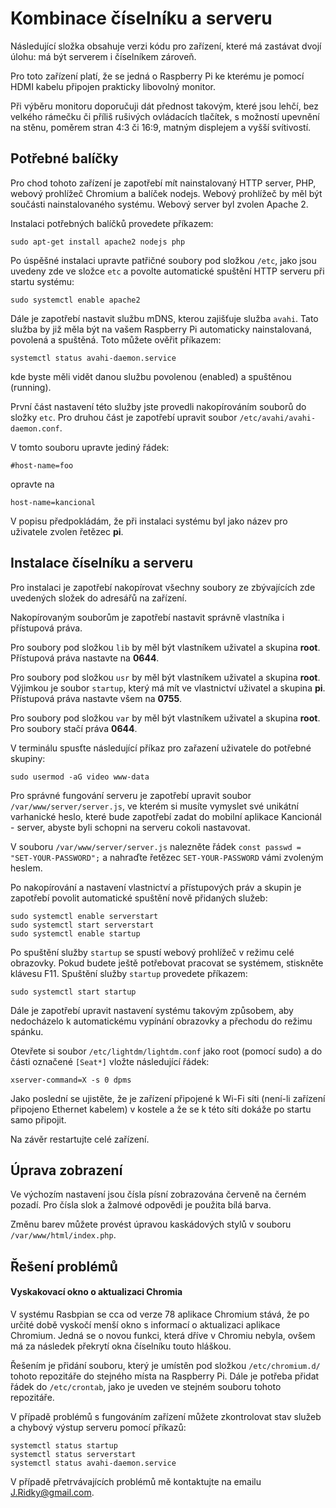 # Kombinace číselníku a serveru

Následující složka obsahuje verzi kódu pro zařízení, které má zastávat dvojí úlohu: má být serverem i číselníkem zároveň.

Pro toto zařízení platí, že se jedná o Raspberry Pi ke kterému je pomocí HDMI kabelu připojen prakticky libovolný monitor.

Při výběru monitoru doporučuji dát přednost takovým, které jsou lehčí, bez velkého rámečku či příliš rušivých ovládacích tlačítek,
s možností upevnění na stěnu, poměrem stran 4:3 či 16:9, matným displejem a vyšší svítivostí.

## Potřebné balíčky

Pro chod tohoto zařízení je zapotřebí mít nainstalovaný HTTP server, PHP, webový prohlížeč Chromium a balíček nodejs. Webový prohlížeč by měl být součásti nainstalovaného systému. Webový server byl zvolen Apache 2.

Instalaci potřebných balíčků provedete příkazem:

```
sudo apt-get install apache2 nodejs php
```

Po úspěšné instalaci upravte patřičné soubory pod složkou `/etc`, jako jsou uvedeny zde ve složce `etc` a povolte automatické spuštění HTTP serveru při startu systému:

```
sudo systemctl enable apache2
```

Dále je zapotřebí nastavit službu mDNS, kterou zajišťuje služba `avahi`. Tato služba by již měla být na vašem Raspberry Pi automaticky nainstalovaná, povolená a spuštěná. Toto můžete ověřit příkazem:

```
systemctl status avahi-daemon.service
```
kde byste měli vidět danou službu povolenou (enabled) a spuštěnou (running).

První část nastavení této služby jste provedli nakopírováním souborů do složky `etc`.
Pro druhou část je zapotřebí upravit soubor `/etc/avahi/avahi-daemon.conf`.

V tomto souboru upravte jediný řádek:
```
#host-name=foo
```
opravte na
```
host-name=kancional
```

V popisu předpokládám, že při instalaci systému byl jako název pro uživatele zvolen řetězec **pi**.

## Instalace číselníku a serveru

Pro instalaci je zapotřebí nakopírovat všechny soubory ze zbývajících zde uvedených složek do adresářů na zařízení.

Nakopírovaným souborům je zapotřebí nastavit správně vlastníka i přístupová práva.

Pro soubory pod složkou `lib` by měl být vlastníkem uživatel a skupina **root**. Přístupová práva nastavte na **0644**.

Pro soubory pod složkou `usr` by měl být vlastníkem uživatel a skupina **root**. Výjimkou je soubor `startup`, který má mít ve vlastnictví uživatel a skupina **pi**. Přístupová práva nastavte všem na **0755**.

Pro soubory pod složkou `var` by měl být vlastníkem uživatel a skupina **root**. Pro soubory stačí práva **0644**.

V terminálu spusťte následující příkaz pro zařazení uživatele do potřebné skupiny:
```
sudo usermod -aG video www-data
```

Pro správné fungování serveru je zapotřebí upravit soubor `/var/www/server/server.js`, ve kterém si musíte vymyslet své unikátní varhanické heslo, které bude zapotřebí zadat do mobilní aplikace Kancionál - server, abyste byli schopni na serveru cokoli nastavovat.

V souboru `/var/www/server/server.js` nalezněte řádek `const passwd = "SET-YOUR-PASSWORD";` a nahraďte řetězec `SET-YOUR-PASSWORD` vámi zvoleným heslem.

Po nakopírování a nastavení vlastnictví a přístupových práv a skupin je zapotřebí povolit automatické spuštění nově přidaných služeb:

```
sudo systemctl enable serverstart
sudo systemctl start serverstart
sudo systemctl enable startup
```
Po spuštění služby `startup` se spustí webový prohlížeč v režimu celé obrazovky. Pokud budete ještě potřebovat pracovat se systémem, stiskněte klávesu F11.
Spuštění služby `startup` provedete příkazem:

```
sudo systemctl start startup
```

Dále je zapotřebí upravit nastavení systému takovým způsobem, aby nedocházelo k automatickému vypínání obrazovky a přechodu do režimu spánku.

Otevřete si soubor `/etc/lightdm/lightdm.conf` jako root (pomocí sudo) a do části označené `[Seat*]` vložte následující řádek:

```
xserver-command=X -s 0 dpms
```

Jako poslední se ujistěte, že je zařízení připojené k Wi-Fi síti (není-li zařízení připojeno Ethernet kabelem) v kostele a že se k této síti dokáže po startu samo připojit.

Na závěr restartujte celé zařízení.

## Úprava zobrazení
Ve výchozím nastavení jsou čísla písní zobrazována červeně na černém pozadí. Pro čísla slok a žalmové odpovědi je použita bílá barva.

Změnu barev můžete provést úpravou kaskádových stylů v souboru `/var/www/html/index.php`.

## Řešení problémů

#### Vyskakovací okno o aktualizaci Chromia
V systému Rasbpian se cca od verze 78 aplikace Chromium stává, že po určité době vyskočí menší okno s informací o aktualizaci aplikace Chromium. Jedná se o novou funkci, která dříve v Chromiu nebyla, ovšem má za následek překrytí okna číselníku touto hláškou.

Řešením je přidání souboru, který je umístěn pod složkou `/etc/chromium.d/` tohoto repozitáře do stejného místa na Raspberry Pi. Dále je potřeba přidat řádek do `/etc/crontab`, jako je uveden ve stejném souboru tohoto repozitáře.

V případě problémů s fungováním zařízení můžete zkontrolovat stav služeb a chybový výstup serveru pomocí příkazů:

```
systemctl status startup
systemctl status serverstart
systemctl status avahi-daemon.service
```

V případě přetrvávajících problémů mě kontaktujte na emailu [J.Ridky@gmail.com](mailto:J:Ridky@gmail.com).
